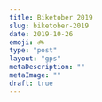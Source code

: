 ```yaml
---
title: Biketober 2019
slug: biketober-2019
date: 2019-10-26
emoji: 🚲
type: "post"
layout: "gps"
metaDescription: ""
metaImage: ""
draft: true
---
```




